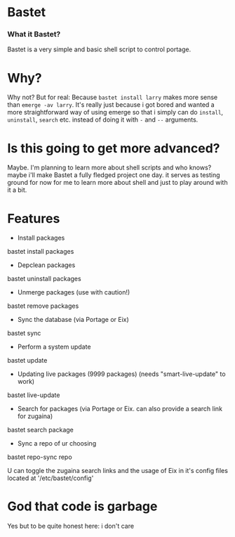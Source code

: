 # Bastet
### What it Bastet?
Bastet is a very simple and basic shell script to control portage.

# Why?
Why not? But for real: Because `bastet install larry` makes more sense than `emerge -av larry`. It's really just because i got bored and wanted a more straightforward way of using emerge so that i simply can do `install`, `uninstall`, `search` etc. instead of doing it with `-` and `--` arguments.

# Is this going to get more advanced?
Maybe. I'm planning to learn more about shell scripts and who knows? maybe i'll make Bastet a fully fledged project one day. it serves as testing ground for now for me to learn more about shell and just to play around with it a bit.

# Features
- Install packages

bastet install packages
- Depclean packages

bastet uninstall packages
- Unmerge packages (use with caution!)

bastet remove packages
- Sync the database (via Portage or Eix)

bastet sync
- Perform a system update

bastet update
- Updating live packages (9999 packages) (needs "smart-live-update" to work)

bastet live-update
- Search for packages (via Portage or Eix. can also provide a search link for zugaina)

bastet search package
- Sync a repo of ur choosing

bastet repo-sync repo

U can toggle the zugaina search links and the usage of Eix in it's config files located at '/etc/bastet/config'

# God that code is garbage
Yes but to be quite honest here: i don't care
